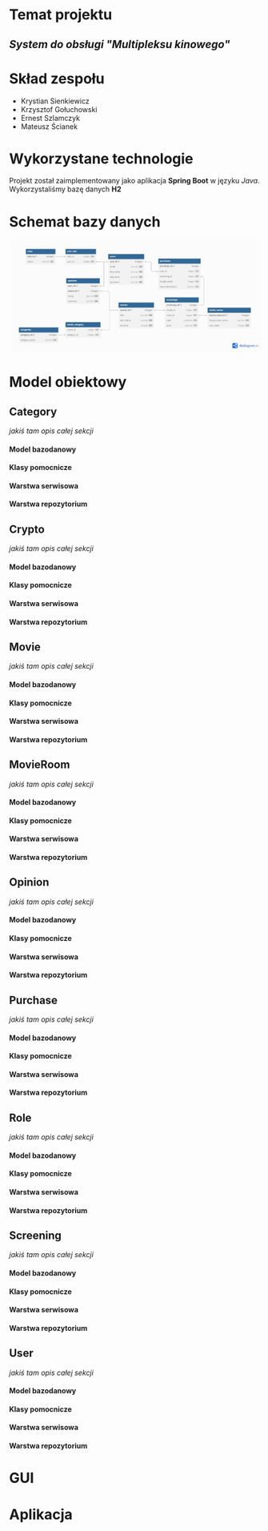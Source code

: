 # Temat projektu
## *System do obsługi "Multipleksu kinowego"*

# Skład zespołu

- Krystian Sienkiewicz
- Krzysztof Gołuchowski
- Ernest Szlamczyk
- Mateusz Ścianek

# Wykorzystane technologie

Projekt został zaimplementowany jako aplikacja **Spring Boot** w języku *Java*. Wykorzystaliśmy bazę danych **H2**

# Schemat bazy danych

![](img/database/diagram.png)

# Model obiektowy

## Category

*jakiś tam opis całej sekcji*

#### Model bazodanowy

#### Klasy pomocnicze

#### Warstwa serwisowa

#### Warstwa repozytorium


## Crypto

*jakiś tam opis całej sekcji*

#### Model bazodanowy

#### Klasy pomocnicze

#### Warstwa serwisowa

#### Warstwa repozytorium


## Movie

*jakiś tam opis całej sekcji*

#### Model bazodanowy

#### Klasy pomocnicze

#### Warstwa serwisowa

#### Warstwa repozytorium


## MovieRoom

*jakiś tam opis całej sekcji*

#### Model bazodanowy

#### Klasy pomocnicze

#### Warstwa serwisowa

#### Warstwa repozytorium


## Opinion

*jakiś tam opis całej sekcji*

#### Model bazodanowy

#### Klasy pomocnicze

#### Warstwa serwisowa

#### Warstwa repozytorium


## Purchase

*jakiś tam opis całej sekcji*

#### Model bazodanowy

#### Klasy pomocnicze

#### Warstwa serwisowa

#### Warstwa repozytorium


## Role

*jakiś tam opis całej sekcji*

#### Model bazodanowy

#### Klasy pomocnicze

#### Warstwa serwisowa

#### Warstwa repozytorium


## Screening

*jakiś tam opis całej sekcji*

#### Model bazodanowy

#### Klasy pomocnicze

#### Warstwa serwisowa

#### Warstwa repozytorium


## User

*jakiś tam opis całej sekcji*

#### Model bazodanowy

#### Klasy pomocnicze

#### Warstwa serwisowa

#### Warstwa repozytorium


# GUI

# Aplikacja